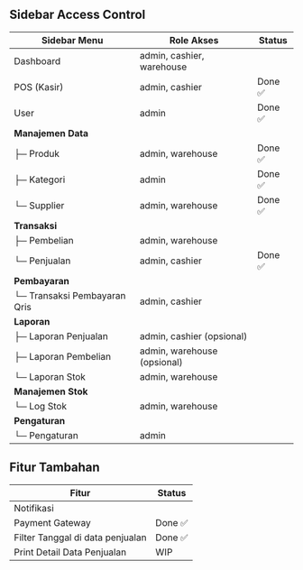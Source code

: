 ## Sidebar Access Control

| Sidebar Menu                 | Role Akses                  | Status  |
| ---------------------------- | --------------------------- | ------- |
| Dashboard                    | admin, cashier, warehouse   |         |
| POS (Kasir)                  | admin, cashier              | Done ✅ |
| User                         | admin                       | Done ✅ |
| **Manajemen Data**           |                             |         |
| ├─ Produk                    | admin, warehouse            | Done ✅ |
| ├─ Kategori                  | admin                       | Done ✅ |
| └─ Supplier                  | admin, warehouse            | Done ✅ |
| **Transaksi**                |                             |         |
| ├─ Pembelian                 | admin, warehouse            |         |
| └─ Penjualan                 | admin, cashier              | Done ✅ |
| **Pembayaran**               |                             |         |
| └─ Transaksi Pembayaran Qris | admin, cashier              |         |
| **Laporan**                  |                             |         |
| ├─ Laporan Penjualan         | admin, cashier (opsional)   |         |
| ├─ Laporan Pembelian         | admin, warehouse (opsional) |         |
| └─ Laporan Stok              | admin, warehouse            |         |
| **Manajemen Stok**           |                             |         |
| └─ Log Stok                  | admin, warehouse            |         |
| **Pengaturan**               |                             |         |
| └─ Pengaturan                | admin                       |         |

## Fitur Tambahan

| Fitur                            | Status  |
| -------------------------------- | ------- |
| Notifikasi                       |         |
| Payment Gateway                  | Done ✅ |
| Filter Tanggal di data penjualan | Done ✅ |
| Print Detail Data Penjualan      | WIP     |
